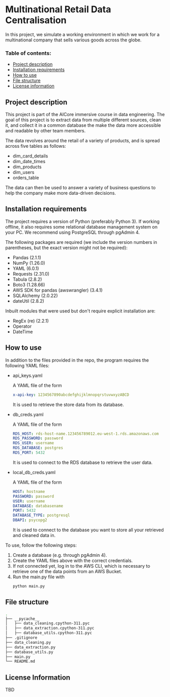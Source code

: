 # Multinational Retail Data Centralisation

In this project, we simulate a working environment in which we work for a multinational company that sells various goods across the globe.

### Table of contents:
- [Project description](#project-description)
- [Installation requirements](#installation-requirements)
- [How to use](#how-to-use)
- [File structure](#file-structure)
- [License information](#license-information)

## Project description

This project is part of the AICore immersive course in data engineering. The goal of this project is to extract data from multiple different sources, clean it, and collect it in a common database the make the data more accessible and readable by other team members.

The data revolves around the retail of a variety of products, and is spread across five tables as follows:
- dim_card_details
- dim_date_times
- dim_products
- dim_users
- orders_table

The data can then be used to answer a variety of business questions to help the company make more data-driven decisions.

## Installation requirements

The project requires a version of Python (preferably Python 3). If working offline, it also requires some relational database management system on your PC. We recommend using PostgreSQL through pgAdmin 4.

The following packages are required (we include the version numbers in parentheses, but the exact version might not be required):

- Pandas (2.1.1)
- NumPy (1.26.0)
- YAML (6.0.1)
- Requests (2.31.0)
- Tabula (2.8.2)
- Boto3 (1.28.66)
- AWS SDK for pandas (awswrangler) (3.4.1)
- SQLAlchemy (2.0.22)
- dateUtil (2.8.2)

Inbuilt modules that were used but don't require explicit installation are:

- RegEx (re) (2.2.1)
- Operator
- DateTime

## How to use

In addition to the files provided in the repo, the program requires the following YAML files:

- api_keys.yaml

   A YAML file of the form
   ```yaml
   x-api-key: 1234567890abcdefghijklmnopqrstuvwxyzABCD
   ```
   It is used to retrieve the store data from its database.

- db_creds.yaml

   A YAML file of the form
   ```yaml
   RDS_HOST: rds-host-name.123456789012.eu-west-1.rds.amazonaws.com
   RDS_PASSWORD: password
   RDS_USER: username
   RDS_DATABASE: postgres
   RDS_PORT: 5432
   ```
   It is used to connect to the RDS database to retrieve the user data.
   
- local_db_creds.yaml

   A YAML file of the form
   ```yaml
   HOST: hostname
   PASSWORD: password
   USER: username
   DATABASE: databasename
   PORT: 5432
   DATABASE_TYPE: postgresql
   DBAPI: psycopg2
   ```
   It is used to connect to the database you want to store all your retrieved and cleaned data in.

To use, follow the following steps:

1. Create a database (e.g. through pgAdmin 4).
2. Create the YAML files above with the correct credentials.
3. If not connected yet, log in to the AWS CLI, which is necessary to retrieve one of the data points from an AWS Bucket.
4. Run the main.py file with
   ```bash
   python main.py
   ```

## File structure

```bash
.
├── __pycache__
│   ├── data_cleaning.cpython-311.pyc
│   ├── data_extraction.cpython-311.pyc
│   ├── database_utils.cpython-311.pyc
├── .gitignore
├── data_cleaning.py
├── data_extraction.py
├── database_utils.py
├── main.py
└── README.md

```

## License Information

TBD

